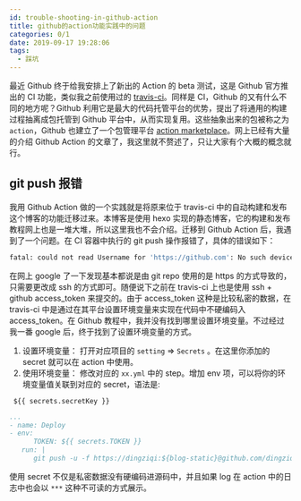 ```yaml
---
id: trouble-shooting-in-github-action
title: github的action功能实践中的问题
categories: 0/1
date: 2019-09-17 19:28:06
tags:
  - 踩坑
---
```


最近 Github 终于给我安排上了新出的 Action 的 beta 测试，这是 Github 官方推出的 CI 功能，类似我之前使用过的 [travis-ci](https://travis-ci.org/)。同样是 CI，Github 的又有什么不同的地方呢？Github 利用它是最大的代码托管平台的优势，提出了将通用的构建过程抽离成包托管到 Github 平台中，从而实现复用。这些抽象出来的包被称之为 `action`，Github 也建立了一个包管理平台 [action marketplace](https://github.com/marketplace)。网上已经有大量的介绍 Github Action 的文章了，我这里就不赘述了，只让大家有个大概的概念就行。

## git push 报错
我用 Github Action 做的一个实践就是将原来位于 travis-ci 中的自动构建和发布这个博客的功能迁移过来。本博客是使用 hexo 实现的静态博客，它的构建和发布教程网上也是一堆大堆，所以这里我也不会介绍。迁移到 Github Action 后，我遇到了一个问题。在 CI 容器中执行的 git push 操作报错了，具体的错误如下：
```bash
fatal: could not read Username for 'https://github.com': No such device or address
```
在网上 google 了一下发现基本都说是由 git repo 使用的是 https 的方式导致的，只需要更改成 ssh 的方式即可。随便说下之前在 travis-ci 上也是使用 ssh + github access_token 来提交的。由于 access_token 这种是比较私密的数据，在 travis-ci 中是通过在其平台设置环境变量来实现在代码中不硬编码入 access_token。在 Github 教程中，我并没有找到哪里设置环境变量。不过经过我一番 google 后，终于找到了设置环境变量的方式。

1. 设置环境变量：
  打开对应项目的 `setting` => `Secrets` 。在这里你添加的 secret 就可以在 action 中使用。
2. 使用环境变量：
  修改对应的 `xx.yml` 中的 step。增加 env 项，可以将你的环境变量值关联到对应的 secret，语法是:
  ```
   ${{ secrets.secretKey }}
  ```
  ```yml
  ...
  - name: Deploy
  - env:
        TOKEN: ${{ secrets.TOKEN }}
     run: |
        git push -u -f https://dingziqi:${blog-static}@github.com/dingziqi/blog-static.git HEAD:gh-pages
  ```

使用 secret 不仅是私密数据没有硬编码进源码中，并且如果 log 在 action 中的日志中也会以 `***` 这种不可读的方式展示。